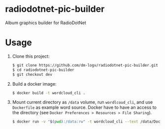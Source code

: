 # radiodotnet-pic-builder

Album graphics builder for RadioDotNet


# Usage

1. Clone this project: 

    ```sh
    $ git clone https://github.com/dm-logv/radiodotnet-pic-builder.git 
    $ cd radiodotnet-pic-builder
    $ git checkout dev
    ```

1. Build a docker image:
    
    ```sh
    $ docker build -t wordcloud_cli .
    ```

1. Mount current directory as `/data` volume, run `wordlcoud_cli`, and use `Dockerfile` as example word source.
   Docker have to have an access to the directory (see `Docker Preferences > Resources > File Sharing`).

    ```sh
    $ docker run -v "$(pwd):/data:rw" -t wordcloud_cli --text /data/Dockerfile --imagefile /data/out.png
    ```

